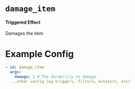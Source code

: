 # `damage_item`
#### Triggered Effect

Damages the item

# Example Config
```yaml
- id: damage_item
  args:
    damage: 2 # The durability to damage
  ...other config (eg triggers, filters, mutators, etc)
```
